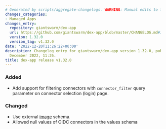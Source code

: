 ```yaml
---
# Generated by scripts/aggregate-changelogs. WARNING: Manual edits to this files will be overwritten.
changes_categories:
- Managed Apps
changes_entry:
  repository: giantswarm/dex-app
  url: https://github.com/giantswarm/dex-app/blob/master/CHANGELOG.md#1320---2022-12-20
  version: 1.32.0
  version_tag: v1.32.0
date: '2022-12-20T11:26:22+00:00'
description: Changelog entry for giantswarm/dex-app version 1.32.0, published on 20
  December 2022, 11:26.
title: dex-app release v1.32.0
---
```


### Added
- Add support for filtering connectors with `connector_filter` query parameter on connector selection (login) page.
### Changed
- Use external [image](https://schema.giantswarm.io/image/v0.0.1) schema.
- Allowed null values of OIDC connectors in the values schema
